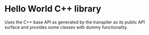 # Hello World C++ library
Uses the C++ base API as generated by the transpiler as its public API surface
and provides some classes with dummy functionality.
